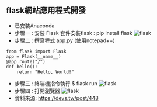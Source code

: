 ## flask網站應用程式開發
- 已安裝Anaconda
- 步驟一 : 安裝 Flask 套件安裝flask : pip install flask
![flask](./flask_1.PNG)
- 步驟二 : 撰寫程式 app.py (使用notepad++)
```
from flask import Flask
app = Flask(__name__)
@app.route("/")
def hello():
    return "Hello, World!"
```
- 步驟三 : 終端機指令執行  $ flask run
![flask](./flask_2.PNG)
- 步驟四 : 打開瀏覽器
![flask](./flask_3.PNG)
- 資料來源: https://devs.tw/post/448
